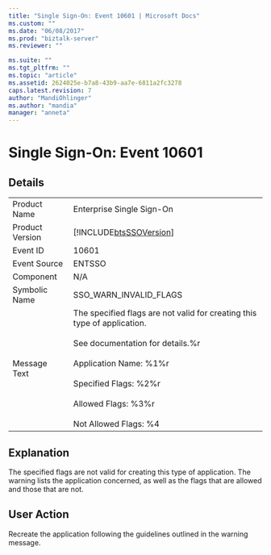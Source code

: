 ```yaml
---
title: "Single Sign-On: Event 10601 | Microsoft Docs"
ms.custom: ""
ms.date: "06/08/2017"
ms.prod: "biztalk-server"
ms.reviewer: ""

ms.suite: ""
ms.tgt_pltfrm: ""
ms.topic: "article"
ms.assetid: 2624025e-b7a8-43b9-aa7e-6811a2fc3278
caps.latest.revision: 7
author: "MandiOhlinger"
ms.author: "mandia"
manager: "anneta"
---
```

# Single Sign-On: Event 10601
## Details  
  
|                 |                                                                                                                                                                                                                                                              |
|-----------------|--------------------------------------------------------------------------------------------------------------------------------------------------------------------------------------------------------------------------------------------------------------|
|  Product Name   |                                                                                                                  Enterprise Single Sign-On                                                                                                                   |
| Product Version |                                                                                                  [!INCLUDE[btsSSOVersion](../includes/btsssoversion-md.md)]                                                                                                  |
|    Event ID     |                                                                                                                            10601                                                                                                                             |
|  Event Source   |                                                                                                                            ENTSSO                                                                                                                            |
|    Component    |                                                                                                                             N/A                                                                                                                              |
|  Symbolic Name  |                                                                                                                    SSO_WARN_INVALID_FLAGS                                                                                                                    |
|  Message Text   | The specified flags are not valid for creating this type of application.<br /><br /> See documentation for details.%r<br /><br /> Application Name: %1%r<br /><br /> Specified Flags: %2%r<br /><br /> Allowed Flags: %3%r<br /><br /> Not Allowed Flags: %4 |
  
## Explanation  
 The specified flags are not valid for creating this type of application. The warning lists the application concerned, as well as the flags that are allowed and those that are not.  
  
## User Action  
 Recreate the application following the guidelines outlined in the warning message.